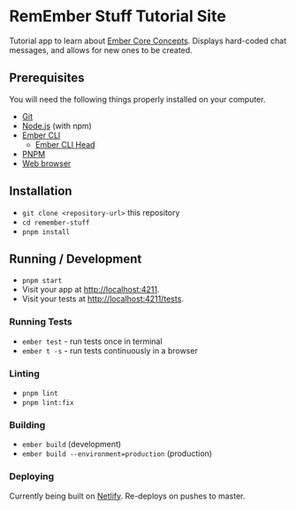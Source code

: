 # RemEmber Stuff Tutorial Site

Tutorial app to learn about [Ember Core Concepts](https://guides.emberjs.com/release/components/). Displays hard-coded chat messages, and allows for new ones to be created.

## Prerequisites

You will need the following things properly installed on your computer.

- [Git](https://git-scm.com/)
- [Node.js](https://nodejs.org/) (with npm)
- [Ember CLI](https://cli.emberjs.com/release/)
  - [Ember CLI Head](https://www.npmjs.com/package/ember-cli-head)
- [PNPM](https://pnpm.io/installation)
- [Web browser](https://browser-update.org/browsers.html)

## Installation

- `git clone <repository-url>` this repository
- `cd remember-stuff`
- `pnpm install`

## Running / Development

- `pnpm start`
- Visit your app at [http://localhost:4211](http://localhost:4211).
- Visit your tests at [http://localhost:4211/tests](http://localhost:4211/tests).

### Running Tests

- `ember test` - run tests once in terminal
- `ember t -s` - run tests continuously in a browser

### Linting

- `pnpm lint`
- `pnpm lint:fix`

### Building

- `ember build` (development)
- `ember build --environment=production` (production)

### Deploying

Currently being built on [Netlify](https://mc-emberjs-fake-chat.netlify.app). Re-deploys on pushes to master.
